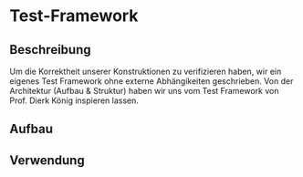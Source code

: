 # Test-Framework

## Beschreibung

Um die Korrektheit unserer Konstruktionen zu verifizieren haben, wir ein eigenes Test Framework ohne externe Abhängikeiten geschrieben. Von der Architektur \(Aufbau & Struktur\) haben wir uns vom Test Framework von Prof. Dierk König inspieren lassen. 

## Aufbau



## Verwendung

